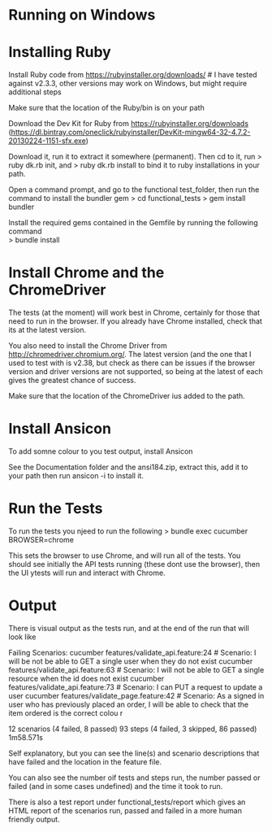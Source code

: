 Running on Windows
==================


Installing Ruby
===============
Install Ruby code from https://rubyinstaller.org/downloads/ # I have tested against v2.3.3, other versions may work on Windows, but might require additional steps 

Make sure that the location of the Ruby/bin is on your path

Download the Dev Kit for Ruby from https://rubyinstaller.org/downloads 
	(https://dl.bintray.com/oneclick/rubyinstaller/DevKit-mingw64-32-4.7.2-20130224-1151-sfx.exe)

Download it, run it to extract it somewhere (permanent). Then cd to it, run 
	> ruby dk.rb init,  and 
	> ruby dk.rb install 
to bind it to ruby installations in your path.
	
Open a command prompt, and go to the functional test_folder, then run the command to install the bundler gem 
	> cd functional_tests
	> gem install bundler
  
Install the required gems contained in the Gemfile by running the following  command    
	> bundle install

Install Chrome and the ChromeDriver
===================================
The tests (at the moment) will work best in Chrome, certainly for those that need to run in the browser. If you already have Chrome installed, 
check that its at the latest version. 

You also need to install the Chrome Driver from http://chromedriver.chromium.org/. 
The latest version (and the one that I used to test with is v2.38, but check as there can be issues if the browser version and driver versions are not supported, so 
being at the latest of each gives the greatest chance of success. 

Make sure that the location of the ChromeDriver ius added to the path. 

Install Ansicon
===============
To add somne colour to you test output, install Ansicon

See the Documentation folder and the ansi184.zip, extract this, add it to your path
then run ansicon -i  to install it.

Run the Tests
=============
To run the tests you njeed to run the following 
	> bundle exec cucumber BROWSER=chrome

This sets the browser to use Chrome, and will run all of the tests.  You should see initially the API tests running (these dont use the browser), then the UI ytests will run and interact with Chrome. 

Output
======

There is visual output as the tests run, and at the end of the run that will look like

Failing Scenarios:
cucumber features/validate_api.feature:24 # Scenario: I will be not be able to GET a single user when they do not exist
cucumber features/validate_api.feature:63 # Scenario: I will not be able to GET a single resource when the id does not exist
cucumber features/validate_api.feature:73 # Scenario: I can PUT a request to update a user
cucumber features/validate_page.feature:42 # Scenario: As a signed in user who has previously placed an order, I will be able to check that the item ordered is the correct colou
r

12 scenarios (4 failed, 8 passed)
93 steps (4 failed, 3 skipped, 86 passed)
1m58.571s

Self explanatory, but you can see the line(s) and scenario descriptions that have failed and the location in the feature file.  

You can also see the number oif tests and steps run, the number passed or failed (and in some cases undefined)  and the time it took to run.  

There is also a test report under functional_tests/report which gives an HTML report of the scenarios run, passed and failed in a more human friendly output. 

  
  